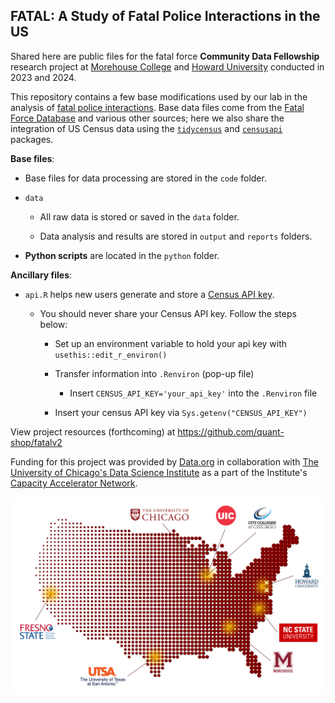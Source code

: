 ## FATAL: A Study of Fatal Police Interactions in the US

Shared here are public files for the fatal force **Community Data Fellowship** research project at [Morehouse College](https://morehouse.edu/) and [Howard University](https://howard.edu/) conducted in 2023 and 2024.

This repository contains a few base modifications used by our lab in the analysis of [fatal police interactions](https://www.washingtonpost.com/graphics/investigations/police-shootings-database/). Base data files come from the [Fatal Force Database](https://github.com/washingtonpost/data-police-shootings) and various other sources; here we also share the integration of US Census data using the [`tidycensus`](https://walker-data.com/tidycensus/) and [`censusapi`](https://github.com/hrecht/censusapi) packages. 

**Base files**:

* Base files for data processing are stored in the `code` folder.

* `data`

  - All raw data is stored or saved in the `data` folder.
  
  - Data analysis and results are stored in `output` and `reports` folders.

* **Python scripts** are located in the `python` folder.

**Ancillary files**:

* `api.R` helps new users generate and store a [Census API key](https://api.census.gov/data/key_signup.html).

  - You should never share your Census API key. Follow the steps below:
  
    - Set up an environment variable to hold your api key with `usethis::edit_r_environ()`

    - Transfer information into `.Renviron` (pop-up file) 
    
        - Insert `CENSUS_API_KEY='your_api_key'` into the `.Renviron` file
  
    - Insert your census API key via `Sys.getenv("CENSUS_API_KEY")`

View project resources (forthcoming) at https://github.com/quant-shop/fatalv2

Funding for this project was provided by [Data.org](https://data.org/) in collaboration with [The University of Chicago's Data Science Institute](https://datascience.uchicago.edu/) as a part of the Institute's [Capacity Accelerator Network](https://datascience.uchicago.edu/outreach/capacity-accelerator-network/).

![The Capacity Accelerator Network](reports/source/fig/uchicago_can.png)

